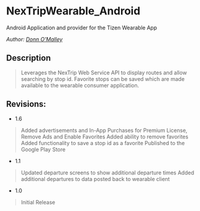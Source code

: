 NexTripWearable_Android
=======================
Android Application and provider for the Tizen Wearable App

*Author: [Donn O'Malley]*

Description
----------
> Leverages the NexTrip Web Service API to display routes and allow searching by stop id. Favorite stops can be saved which are made available to the wearable consumer application.

Revisions:
----------
- 1.6
> Added advertisements and In-App Purchases for Premium License, Remove Ads and Enable Favorites
> Added ability to remove favorites
> Added functionality to save a stop id as a favorite
> Published to the Google Play Store

- 1.1
> Updated departure screens to show additional departure times
> Added additional departures to data posted back to wearable client

- 1.0
> Initial Release

[Donn O'Malley]:http://donnomalley.omalleyland.com
